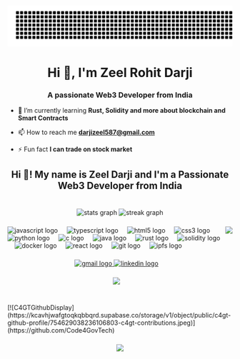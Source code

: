 
![gitartwork](gitartwork.svg)
<h1 align="center">Hi 👋, I'm Zeel Rohit Darji</h1>
<h3 align="center">A passionate Web3 Developer from India</h3>

- 🌱 I’m currently learning **Rust, Solidity and more about blockchain and Smart Contracts**

- 📫 How to reach me **darjizeel587@gmail.com**

- ⚡ Fun fact **I can trade on stock market**


<h2 align="center">Hi 👋! My name is Zeel Darji and I'm a Passionate Web3 Developer from India</h2>

###

<br clear="both">

<div align="center">
  <img src="https://github-readme-stats.vercel.app/api?username=zeel991&hide_title=false&hide_rank=false&show_icons=true&include_all_commits=true&count_private=true&disable_animations=false&theme=dracula&locale=en&hide_border=false" height="150" alt="stats graph"  />
  <img src="https://streak-stats.demolab.com?user=zeel991&locale=en&mode=daily&theme=dracula&hide_border=false&border_radius=5" height="150" alt="streak graph"  />
</div>

###

<img align="right" height="150" src="https://media1.giphy.com/media/bGgsc5mWoryfgKBx1u/200w.gif?cid=6c09b9524pael9wwb58di10jy4p3hk8slktxmru9ut8xyc2j&ep=v1_gifs_search&rid=200w.gif&ct=g"  />

###

<div align="left">
  <img src="https://skillicons.dev/icons?i=js" height="30" alt="javascript logo"  />
  <img width="12" />
  <img src="https://skillicons.dev/icons?i=ts" height="30" alt="typescript logo"  />
  <img width="12" />
  <img src="https://cdn.jsdelivr.net/gh/devicons/devicon/icons/html5/html5-original.svg" height="30" alt="html5 logo"  />
  <img width="12" />
  <img src="https://cdn.jsdelivr.net/gh/devicons/devicon/icons/css3/css3-original.svg" height="30" alt="css3 logo"  />
  <img width="12" />
  <img src="https://cdn.jsdelivr.net/gh/devicons/devicon/icons/python/python-original.svg" height="30" alt="python logo"  />
  <img width="12" />
  <img src="https://cdn.jsdelivr.net/gh/devicons/devicon/icons/c/c-original.svg" height="30" alt="c logo"  />
  <img width="12" />
  <img src="https://skillicons.dev/icons?i=java" height="30" alt="java logo"  />
  <img width="12" />
  <img src="https://skillicons.dev/icons?i=rust" height="30" alt="rust logo"  />
  <img width="12" />
  <img src="https://skillicons.dev/icons?i=solidity" height="30" alt="solidity logo"  />
  <img width="12" />
  <img src="https://skillicons.dev/icons?i=docker" height="30" alt="docker logo"  />
  <img width="12" />
  <img src="https://skillicons.dev/icons?i=react" height="30" alt="react logo"  />
  <img width="12" />
  <img src="https://skillicons.dev/icons?i=git" height="30" alt="git logo"  />
  <img width="12" />
  <img src="https://skillicons.dev/icons?i=ipfs" height="30" alt="ipfs logo"  />
</div>

###

<div align="center">
  <a href="darjizeel587@gmail.com" target="_blank">
    <img src="https://img.shields.io/static/v1?message=Gmail&logo=gmail&label=&color=D14836&logoColor=white&labelColor=&style=for-the-badge" height="35" alt="gmail logo"  />
  </a>
  <a href="https://www.linkedin.com/in/zeeldarji/" target="_blank">
    <img src="https://img.shields.io/static/v1?message=LinkedIn&logo=linkedin&label=&color=0077B5&logoColor=white&labelColor=&style=for-the-badge" height="35" alt="linkedin logo"  />
  </a>
</div>

###

<div align="center">
  <img src="https://profile-counter.glitch.me/zeel991/count.svg?"  />
</div>

###
<br>
[![C4GTGithubDisplay](https://kcavhjwafgtoqkqbbqrd.supabase.co/storage/v1/object/public/c4gt-github-profile/754629038236106803-c4gt-contributions.jpeg)](https://github.com/Code4GovTech)




###

<div align="center">
  <img src="https://profile-counter.glitch.me/zeel991/count.svg?"  />
</div>

###